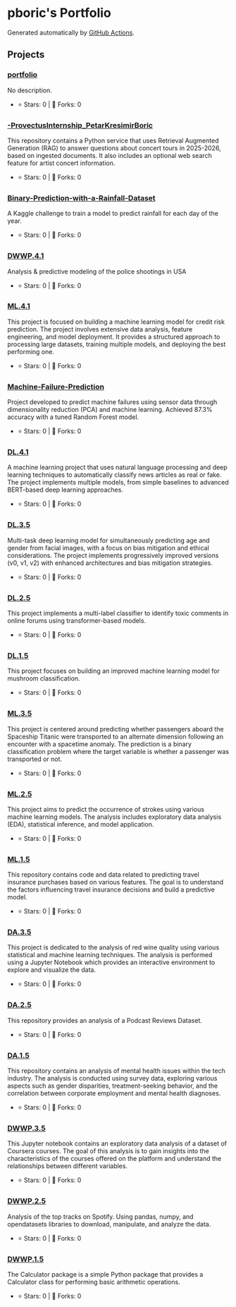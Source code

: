 # pboric's Portfolio

Generated automatically by [GitHub Actions](https://github.com/features/actions).

## Projects

### [portfolio](https://github.com/pboric/portfolio)
No description.
- ⭐ Stars: 0 | 🍴 Forks: 0

### [-ProvectusInternship_PetarKresimirBoric](https://github.com/pboric/-ProvectusInternship_PetarKresimirBoric)
This repository contains a Python service that uses Retrieval Augmented Generation (RAG) to answer questions about concert tours in 2025-2026, based on ingested documents. It also includes an optional web search feature for artist concert information.
- ⭐ Stars: 0 | 🍴 Forks: 0

### [Binary-Prediction-with-a-Rainfall-Dataset](https://github.com/pboric/Binary-Prediction-with-a-Rainfall-Dataset)
A Kaggle challenge to train a model to predict rainfall for each day of the year.
- ⭐ Stars: 0 | 🍴 Forks: 0

### [DWWP.4.1](https://github.com/pboric/DWWP.4.1)
Analysis & predictive modeling of the police shootings in USA
- ⭐ Stars: 0 | 🍴 Forks: 0

### [ML.4.1](https://github.com/pboric/ML.4.1)
This project is focused on building a machine learning model for credit risk prediction. The project involves extensive data analysis, feature engineering, and model deployment. It provides a structured approach to processing large datasets, training multiple models, and deploying the best performing one.
- ⭐ Stars: 0 | 🍴 Forks: 0

### [Machine-Failure-Prediction](https://github.com/pboric/Machine-Failure-Prediction)
Project developed to predict machine failures using sensor data through dimensionality reduction (PCA) and machine learning. Achieved 87.3% accuracy with a tuned Random Forest model.
- ⭐ Stars: 0 | 🍴 Forks: 0

### [DL.4.1](https://github.com/pboric/DL.4.1)
A machine learning project that uses natural language processing and deep learning techniques to automatically classify news articles as real or fake. The project implements multiple models, from simple baselines to advanced BERT-based deep learning approaches.
- ⭐ Stars: 0 | 🍴 Forks: 0

### [DL.3.5](https://github.com/pboric/DL.3.5)
Multi-task deep learning model for simultaneously predicting age and gender from facial images, with a focus on bias mitigation and ethical considerations. The project implements progressively improved versions (v0, v1, v2) with enhanced architectures and bias mitigation strategies.
- ⭐ Stars: 0 | 🍴 Forks: 0

### [DL.2.5](https://github.com/pboric/DL.2.5)
This project implements a multi-label classifier to identify toxic comments in online forums using transformer-based models.
- ⭐ Stars: 0 | 🍴 Forks: 0

### [DL.1.5](https://github.com/pboric/DL.1.5)
This project focuses on building an improved machine learning model for mushroom classification.
- ⭐ Stars: 0 | 🍴 Forks: 0

### [ML.3.5](https://github.com/pboric/ML.3.5)
This project is centered around predicting whether passengers aboard the Spaceship Titanic were transported to an alternate dimension following an encounter with a spacetime anomaly. The prediction is a binary classification problem where the target variable is whether a passenger was transported or not.
- ⭐ Stars: 0 | 🍴 Forks: 0

### [ML.2.5](https://github.com/pboric/ML.2.5)
This project aims to predict the occurrence of strokes using various machine learning models. The analysis includes exploratory data analysis (EDA), statistical inference, and model application.
- ⭐ Stars: 0 | 🍴 Forks: 0

### [ML.1.5](https://github.com/pboric/ML.1.5)
This repository contains code and data related to predicting travel insurance purchases based on various features. The goal is to understand the factors influencing travel insurance decisions and build a predictive model.
- ⭐ Stars: 0 | 🍴 Forks: 0

### [DA.3.5](https://github.com/pboric/DA.3.5)
This project is dedicated to the analysis of red wine quality using various statistical and machine learning techniques. The analysis is performed using a Jupyter Notebook which provides an interactive environment to explore and visualize the data.
- ⭐ Stars: 0 | 🍴 Forks: 0

### [DA.2.5](https://github.com/pboric/DA.2.5)
This repository provides an analysis of a Podcast Reviews Dataset.
- ⭐ Stars: 0 | 🍴 Forks: 0

### [DA.1.5](https://github.com/pboric/DA.1.5)
This repository contains an analysis of mental health issues within the tech industry. The analysis is conducted using survey data, exploring various aspects such as gender disparities, treatment-seeking behavior, and the correlation between corporate employment and mental health diagnoses.
- ⭐ Stars: 0 | 🍴 Forks: 0

### [DWWP.3.5](https://github.com/pboric/DWWP.3.5)
This Jupyter notebook contains an exploratory data analysis of a dataset of Coursera courses. The goal of this analysis is to gain insights into the characteristics of the courses offered on the platform and understand the relationships between different variables.
- ⭐ Stars: 0 | 🍴 Forks: 0

### [DWWP.2.5](https://github.com/pboric/DWWP.2.5)
Analysis of the top tracks on Spotify. Using pandas, numpy, and opendatasets libraries to download, manipulate, and analyze the data.
- ⭐ Stars: 0 | 🍴 Forks: 0

### [DWWP.1.5](https://github.com/pboric/DWWP.1.5)
The Calculator package is a simple Python package that provides a Calculator class for performing basic arithmetic operations.
- ⭐ Stars: 0 | 🍴 Forks: 0
